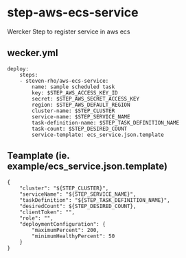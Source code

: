 # step-aws-ecs-service
Wercker Step to register service in aws ecs

## wecker.yml

```
deploy:
    steps:
    - steven-rho/aws-ecs-service:
        name: sample scheduled task
        key: $STEP_AWS_ACCESS_KEY_ID
        secret: $STEP_AWS_SECRET_ACCESS_KEY
        region: $STEP_AWS_DEFAULT_REGION
        cluster-name: $STEP_CLUSTER
        service-name: $STEP_SERVICE_NAME
        task-definition-name: $STEP_TASK_DEFINITION_NAME        
        task-count: $STEP_DESIRED_COUNT
        service-template: ecs_service.json.template

```

## Teamplate (ie. example/ecs_service.json.template)
```
{
    "cluster": "${STEP_CLUSTER}",
    "serviceName": "${STEP_SERVICE_NAME}",
    "taskDefinition": "${STEP_TASK_DEFINITION_NAME}",
    "desiredCount": ${STEP_DESIRED_COUNT},
    "clientToken": "",
    "role": "",
    "deploymentConfiguration": {
        "maximumPercent": 200,
        "minimumHealthyPercent": 50
    }
}
```

